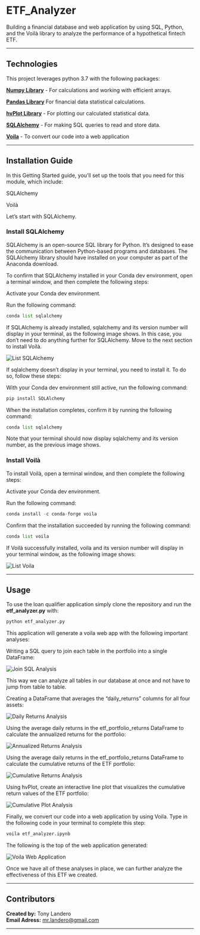 # ETF_Analyzer
Building a financial database and web application by using SQL, Python, and the Voilà library to analyze the performance of a hypothetical fintech ETF.

---

## Technologies

This project leverages python 3.7 with the following packages:

**[Numpy Library](https://numpy.org/)** - For calculations and working with efficient arrays.<br>

**[Pandas Library](https://pandas.pydata.org/)** For financial data statistical calculations.<br>

**[hvPlot Library](https://hvplot.holoviz.org/)** - For plotting our calculated statistical data.<br>

**[SQLAlchemy](https://docs.sqlalchemy.org/en/14/)** - For making SQL queries to read and store data.<br>

**[Voila](https://voila.readthedocs.io/en/stable/index.html)** - To convert our code into a web application

---

## Installation Guide

In this Getting Started guide, you’ll set up the tools that you need for this module, which include:

SQLAlchemy

Voilà

Let’s start with SQLAlchemy.

### <span color='blue'>Install SQLAlchemy</span>

SQLAlchemy is an open-source SQL library for Python. It’s designed to ease the communication between Python-based programs and databases. The SQLAlchemy library should have installed on your computer as part of the Anaconda download.

To confirm that SQLAlchemy installed in your Conda dev environment, open a terminal window, and then complete the following steps:

Activate your Conda dev environment.

Run the following command:

```python
conda list sqlalchemy
```

If SQLAlchemy is already installed, sqlalchemy and its version number will display in your terminal, as the following image shows. In this case, you don’t need to do anything further for SQLAlchemy. Move to the next section to install Voilà.

![List SQLAlchemy](list_sqlalchemy.png)

If sqlalchemy doesn’t display in your terminal, you need to install it. To do so, follow these steps:

With your Conda dev environment still active, run the following command:

```python
pip install SQLAlchemy
```

When the installation completes, confirm it by running the following command:

```python
conda list sqlalchemy
```

Note that your terminal should now display sqlalchemy and its version number, as the previous image shows.

### <span color='blue'>Install Voilà</span>

To install Voilà, open a terminal window, and then complete the following steps:

Activate your Conda dev environment.

Run the following command:

```python
conda install -c conda-forge voila
```

Confirm that the installation succeeded by running the following command:

```python
conda list voila
```

If Voilà successfully installed, voila and its version number will display in your terminal window, as the following image shows:

![List Voila](list_voila.png)

---

## Usage

To use the loan qualifier application simply clone the repository and run the **etf_analyzer.py** with:

```python
python etf_analyzer.py
```

This application will generate a voila web app with the following important analyses:

Writing a SQL query to join each table in the portfolio into a single DataFrame:

![Join SQL Analysis](join_sql_analysis.png)

This way we can analyze all tables in our database at once and not have to jump from table to table.

Creating a DataFrame that averages the “daily_returns” columns for all four assets:

![Daily Returns Analysis](daily_returns_analysis.png)

Using the average daily returns in the etf_portfolio_returns DataFrame to calculate the annualized returns for the portfolio:

![Annualized Returns Analysis](annualized_returns_analysis.png)

Using the average daily returns in the etf_portfolio_returns DataFrame to calculate the cumulative returns of the ETF portfolio:

![Cumulative Returns Analysis](cumulative_returns_analysis.png)

Using hvPlot, create an interactive line plot that visualizes the cumulative return values of the ETF portfolio:

![Cumulative Plot Analysis](cumulative_plot_analysis.png)

Finally, we convert our code into a web application by using Voila. Type in the following code in your terminal to complete this step:

```python
voila etf_analyzer.ipynb
```

The following is the top of the web application generated:

![Voila Web Application](voila_page_one.png)

Once we have all of these analyses in place, we can further analyze the effectiveness of this ETF we created.

---

## Contributors

**Created by:** Tony Landero<br>
**Email Adress:** mr.landero@gmail.com

---
